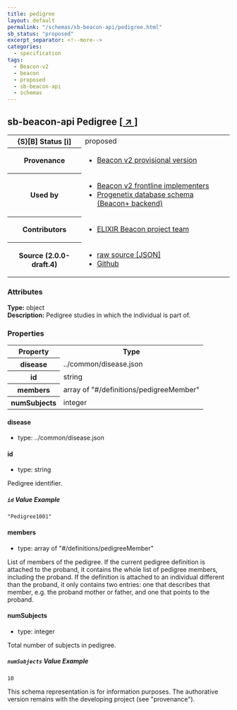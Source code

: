```yaml
---
title: pedigree
layout: default
permalink: "/schemas/sb-beacon-api/pedigree.html"
sb_status: "proposed"
excerpt_separator: <!--more-->
categories:
  - specification
tags:
  - Beacon-v2
  - beacon
  - proposed
  - sb-beacon-api
  - schemas
---
```


<div id="schema-header-title">
  <h2><span id="schema-header-title-project">sb-beacon-api</span> Pedigree <a href="https://github.com/ga4gh-schemablocks/sb-beacon-api" target="_BLANK">[ &nearr; ]</a></h2>
</div>

<table id="schema-header-table">
<tr>
<th>{S}[B] Status <a href="https://schemablocks.org/about/sb-status-levels.html">[i]</a></th>
<td><div id="schema-header-status">proposed</div></td>
</tr>
<tr><th>Provenance</th><td><ul>
<li><a href="https://github.com/ga4gh-beacon/">Beacon v2 provisional version</a></li>
</ul></td></tr>
<tr><th>Used by</th><td><ul>
<li><a href="https://ga4gh-approval-service-registry.ega-archive.org">Beacon v2 frontline implementers</a></li>
<li><a href="https://docs.progenetix.org/beaconplus/">Progenetix database schema (Beacon+ backend)</a></li>
</ul></td></tr>


<!--more-->
<tr><th>Contributors</th><td><ul>
<li><a href="https://beacon-project.io/categories/people.html">ELIXIR Beacon project team</a></li>
</ul></td></tr>
<tr><th>Source (2.0.0-draft.4)</th><td><ul>
<li><a href="current/pedigree.json" target="_BLANK">raw source [JSON]</a></li>
<li><a href="https://github.com/ga4gh-schemablocks/sb-beacon-api/blob/master//pedigree.yaml" target="_BLANK">Github</a></li>
</ul></td></tr>
</table>

<div id="schema-attributes-title"><h3>Attributes</h3></div>

  
__Type:__ object  
__Description:__ Pedigree studies in which the individual is part of.
### Properties

<table id="schema-properties-table">
<tr><th>Property</th><th>Type</th></tr>
<tr><th>disease</th><td>../common/disease.json</td></tr>
<tr><th>id</th><td>string</td></tr>
<tr><th>members</th><td>array of "#/definitions/pedigreeMember"</td></tr>
<tr><th>numSubjects</th><td>integer</td></tr>
</table>


#### disease

* type: ../common/disease.json




#### id

* type: string

Pedigree identifier.

##### `id` Value Example  

```
"Pedigree1001"
```

#### members

* type: array of "#/definitions/pedigreeMember"

List of members of the pedigree. If the current pedigree definition is attached to the proband, it contains the whole list of pedigree members, including the proband. If the definition is attached to an individual different than the proband, it only contains two entries: one that describes that member, e.g. the proband mother or father, and one that points to the proband.


#### numSubjects

* type: integer

Total number of subjects in pedigree.

##### `numSubjects` Value Example  

```
10
```
<div id="schema-footer"> This schema representation is for information purposes. The authorative  version remains with the developing project (see "provenance"). </div>


